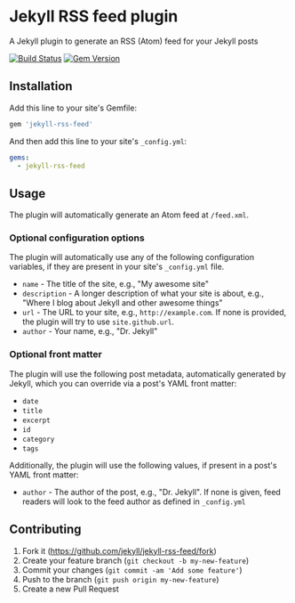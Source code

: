 # Jekyll RSS feed plugin

A Jekyll plugin to generate an RSS (Atom) feed for your Jekyll posts

[![Build Status](https://travis-ci.org/jekyll/jekyll-rss-feed.svg)](https://travis-ci.org/jekyll/jekyll-rss-feed) [![Gem Version](https://badge.fury.io/rb/jekyll-rss-feed.svg)](http://badge.fury.io/rb/jekyll-rss-feed)

## Installation

Add this line to your site's Gemfile:

```ruby
gem 'jekyll-rss-feed'
```

And then add this line to your site's `_config.yml`:

```yml
gems:
  - jekyll-rss-feed
```

## Usage

The plugin will automatically generate an Atom feed at `/feed.xml`.

### Optional configuration options

The plugin will automatically use any of the following configuration variables, if they are present in your site's `_config.yml` file.

* `name` - The title of the site, e.g., "My awesome site"
* `description` - A longer description of what your site is about, e.g., "Where I blog about Jekyll and other awesome things"
* `url` - The URL to your site, e.g., `http://example.com`. If none is provided, the plugin will try to use `site.github.url`.
* `author` - Your name, e.g., "Dr. Jekyll"

### Optional front matter

The plugin will use the following post metadata, automatically generated by Jekyll, which you can override via a post's YAML front matter:

* `date`
* `title`
* `excerpt`
* `id`
* `category`
* `tags`

Additionally, the plugin will use the following values, if present in a post's YAML front matter:

* `author` - The author of the post, e.g., "Dr. Jekyll". If none is given, feed readers will look to the feed author as defined in `_config.yml`

## Contributing

1. Fork it (https://github.com/jekyll/jekyll-rss-feed/fork)
2. Create your feature branch (`git checkout -b my-new-feature`)
3. Commit your changes (`git commit -am 'Add some feature'`)
4. Push to the branch (`git push origin my-new-feature`)
5. Create a new Pull Request

